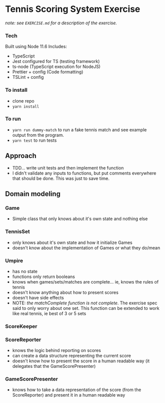 # Tennis Scoring System Exercise
_note: see `EXERCISE.md` for a description of the exercise._
### Tech

Built using Node 11.6
Includes:
- TypeScript
- Jest configured for TS (testing framework)
- ts-node (TypeScript execution for NodeJS)
- Prettier + config (Code formatting)
- TSLint + config

### To install
- clone repo
- `yarn install`

### To run
- `yarn run dummy-match` to run a fake tennis match and see example output from the program.
- `yarn test` to run tests

## Approach
- TDD... write unit tests and then implement the function
- I didn't validate any inputs to functions, but put comments everywhere that should be done. This was just to save time.

## Domain modeling
### Game
- Simple class that only knows about it's own state and nothing else

### TennisSet
- only knows about it's own state and how it initialize Games
- doesn't know about the implementation of Games or what they do/mean

### Umpire
- has no state
- functions only return booleans
- knows when games/sets/matches are complete... ie, knows the rules of tennis
- doesn't know anything about how to present scores
- doesn't have side effects
- NOTE: _the matchComplete function is not complete_. The exercise spec said to only worry about one set. This function can be extended to work like real tennis, ie best of 3 or 5 sets

### ScoreKeeper


### ScoreReporter
- knows the logic behind reporting on scores
- can create a data structure representing the current score
- doesn't know how to present the score in a human readable way (it delegates that the GameScorePresenter)

### GameScorePresenter
- knows how to take a data representation of the score (from the ScoreReporter) and present it in a human readable way
